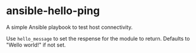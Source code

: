 # ansible-hello-ping
A simple Ansible playbook to test host connectivity.

Use `hello_message` to set the respense for the module to return. Defaults to "Wello world!" if not set.

